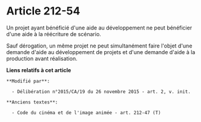# Article 212-54

Un projet ayant bénéficié d'une aide au développement ne peut bénéficier d'une aide à la réécriture de scénario. 

Sauf dérogation, un même projet ne peut simultanément faire l'objet d'une demande d'aide au développement de projets et d'une
demande d'aide à la production avant réalisation.

**Liens relatifs à cet article**

	**Modifié par**:

	  - Délibération n°2015/CA/19 du 26 novembre 2015 - art. 2, v. init.

	**Anciens textes**:

	  - Code du cinéma et de l'image animée - art. 212-47 (T)
